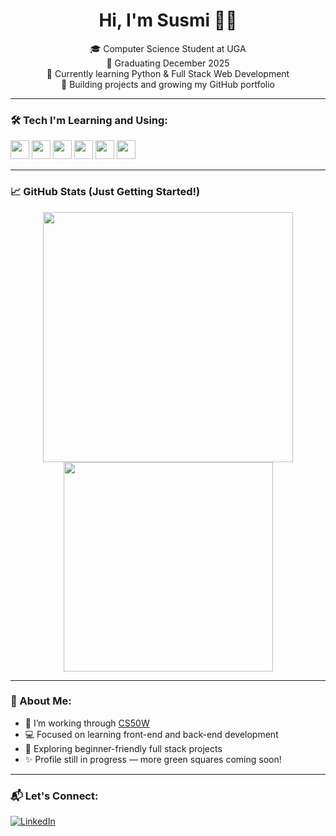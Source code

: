 <h1 align="center">Hi, I'm Susmi 🌷✨
</h1>

<p align="center">
  🎓 Computer Science Student at UGA <br/>
  📅 Graduating December 2025 <br/>
  🧠 Currently learning Python & Full Stack Web Development <br/>
  🚀 Building projects and growing my GitHub portfolio
</p>

---

### 🛠️ Tech I'm Learning and Using:
<p align="left">
  <img src="https://cdn.jsdelivr.net/gh/devicons/devicon/icons/python/python-original.svg" height="30"/>
  <img src="https://cdn.jsdelivr.net/gh/devicons/devicon/icons/html5/html5-original.svg" height="30"/>
  <img src="https://cdn.jsdelivr.net/gh/devicons/devicon/icons/css3/css3-original.svg" height="30"/>
  <img src="https://cdn.jsdelivr.net/gh/devicons/devicon/icons/javascript/javascript-original.svg" height="30"/>
  <img src="https://cdn.jsdelivr.net/gh/devicons/devicon/icons/git/git-original.svg" height="30"/>
  <img src="https://cdn.jsdelivr.net/gh/devicons/devicon/icons/django/django-plain.svg" height="30"/>
</p>

---

### 📈 GitHub Stats (Just Getting Started!)
<p align="center">
  <img src="https://github-readme-stats.vercel.app/api?username=Susmi-Kharel&show_icons=true&theme=tokyonight" width="400"/>
  <img src="https://github-readme-stats.vercel.app/api/top-langs/?username=Susmi-Kharel&layout=compact&theme=tokyonight" width="335"/>
</p>

---

### 💬 About Me:
- 🌱 I’m working through [CS50W](https://cs50.harvard.edu/web/)
- 💻 Focused on learning front-end and back-end development
- 🧩 Exploring beginner-friendly full stack projects
- ✨ Profile still in progress — more green squares coming soon!

---

### 📬 Let's Connect:
[![LinkedIn](https://img.shields.io/badge/LinkedIn-blue?style=flat&logo=linkedin)](https://www.linkedin.com/in/susmitakharel/)
